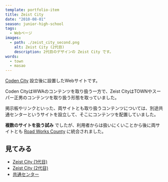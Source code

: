 ```yaml
---
template: portfolio-item
title: Zeist City
date: "2010-08-01"
season: junior-high-school
tags:
  - Webページ
images:
  - path: ./zeist_city_second.png
    alt: Zeist City (2代目)
    description: 2代目のデザインの Zeist City です。
words:
  - town
  - masao
---
```


[Coden City](/portfolio/coden_city/) 設立後に設置したWebサイトです。

Coden CityはWWAのコンテンツを取り扱う一方で、Zeist CityはTOWNやスーパー正男のコンテンツを取り扱う形態を取っていました。

掲示板やリンクといった、両サイトとも取り扱うコンテンツについては、別途共通センターというサイトを設立して、そこにコンテンツを配置していました。

**複数のサイトを扱う試み** でしたが、利用者からは扱いにくいことから後に両サイトとも [Road Works County](/portfolio/road_works_county/) に統合されました。

## 見てみる
- [Zeist City (1代目)](https://contents.aokashi.net/restore/zeist_1)
- [Zeist City (2代目)](https://contents.aokashi.net/restore/zeist_2)
- [共通センター](https://contents.aokashi.net/restore/share)
